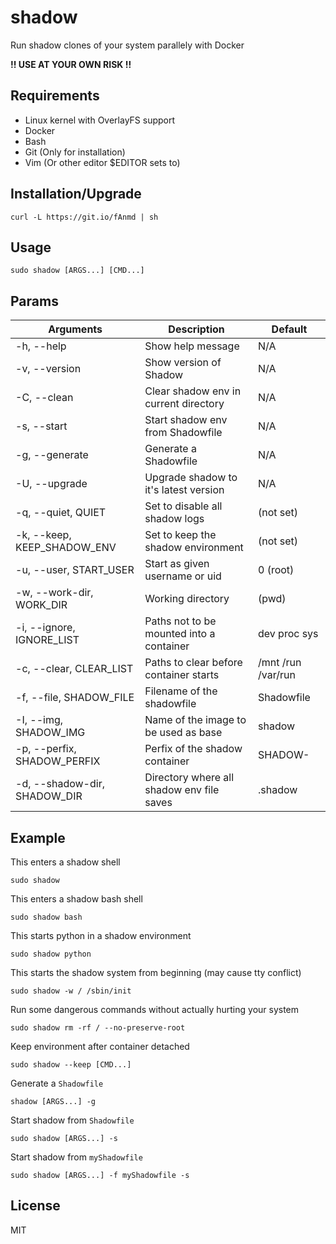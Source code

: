 # shadow
Run shadow clones of your system parallely with Docker

**!! USE AT YOUR OWN RISK !!**

## Requirements
- Linux kernel with OverlayFS support
- Docker
- Bash
- Git (Only for installation)
- Vim (Or other editor $EDITOR sets to)

## Installation/Upgrade
```
curl -L https://git.io/fAnmd | sh
```

## Usage
```
sudo shadow [ARGS...] [CMD...]
```

## Params
| Arguments                    | Description                               | Default            |
| ---------------------------- | ----------------------------------------- | ------------------ |
| -h, --help                   | Show help message                         | N/A                |
| -v, --version                | Show version of Shadow                    | N/A                |
| -C, --clean                  | Clear shadow env in current directory     | N/A                |
| -s, --start                  | Start shadow env from Shadowfile          | N/A                |
| -g, --generate               | Generate a Shadowfile                     | N/A                |
| -U, --upgrade                | Upgrade shadow to it's latest version     | N/A                |
| -q, --quiet, QUIET           | Set to disable all shadow logs            | (not set)          |
| -k, --keep, KEEP_SHADOW_ENV  | Set to keep the shadow environment        | (not set)          |
| -u, --user, START_USER       | Start as given username or uid            | 0 (root)           |
| -w, --work-dir, WORK_DIR     | Working directory                         | (pwd)              |
| -i, --ignore, IGNORE_LIST    | Paths not to be mounted into a container  | dev proc sys       |
| -c, --clear, CLEAR_LIST      | Paths to clear before container starts    | /mnt /run /var/run |
| -f, --file, SHADOW_FILE      | Filename of the shadowfile                | Shadowfile         |
| -I, --img, SHADOW_IMG        | Name of the image to be used as base      | shadow             |
| -p, --perfix, SHADOW_PERFIX  | Perfix of the shadow container            | SHADOW-            |
| -d, --shadow-dir, SHADOW_DIR | Directory where all shadow env file saves | .shadow            |

## Example
This enters a shadow shell
```
sudo shadow
```

This enters a shadow bash shell
```
sudo shadow bash
```

This starts python in a shadow environment
```
sudo shadow python
```

This starts the shadow system from beginning (may cause tty conflict)
```
sudo shadow -w / /sbin/init
```

Run some dangerous commands without actually hurting your system
```
sudo shadow rm -rf / --no-preserve-root
```

Keep environment after container detached
```
sudo shadow --keep [CMD...]
```

Generate a `Shadowfile`
```
shadow [ARGS...] -g
```

Start shadow from `Shadowfile`
```
sudo shadow [ARGS...] -s
```

Start shadow from `myShadowfile`
```
sudo shadow [ARGS...] -f myShadowfile -s
```

## License
MIT

